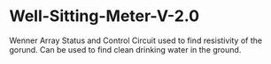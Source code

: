 # Well-Sitting-Meter-V-2.0
Wenner Array Status and Control Circuit used to find resistivity  of the gorund. Can be used to find clean drinking water in the ground.
